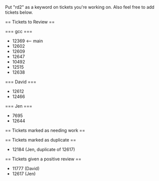 Put "rd2" as a keyword on tickets you're working on.  Also feel free to add tickets below.

== Tickets to Review ==

=== gcc ===

 * 12369 <-- main
 * 12602
 * 12609
 * 12647
 * 10492
 * 12515
 * 12638

=== David ===

 * 12612
 * 12466 

=== Jen ===
 
 * 7695
 * 12644

== Tickets marked as needing work ==

== Tickets marked as duplicate ==
 
 * 12184 (Jen, duplicate of 12617)

== Tickets given a positive review ==

 * 11777 (David) 
 * 12617 (Jen)
